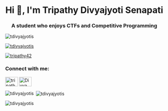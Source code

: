 <h1 align="center">Hi 👋, I'm Tripathy Divyajyoti Senapati</h1>
<h3 align="center">A student who enjoys CTFs and Competitive Programming</h3>

<p align="left"> <img src="https://komarev.com/ghpvc/?username=tdivyajyotis&label=Profile%20views&color=0e75b6&style=flat" alt="tdivyajyotis" /> </p>

<p align="left"> <a href="https://github.com/ryo-ma/github-profile-trophy"><img src="https://github-profile-trophy.vercel.app/?username=tdivyajyotis" alt="tdivyajyotis" /></a> </p>

<p align="left"> <a href="https://twitter.com/tripathy42" target="blank"><img src="https://img.shields.io/twitter/follow/tripathy42?logo=twitter&style=for-the-badge" alt="tripathy42" /></a> </p>

<h3 align="left">Connect with me:</h3>
<p align="left">
<a href="https://twitter.com/tripathy42" target="blank"><img align="center" src="https://raw.githubusercontent.com/rahuldkjain/github-profile-readme-generator/master/src/images/icons/Social/twitter.svg" alt="tripathy42" height="30" width="40" /></a>
<a href="https://discord.gg/DivyaMC#0815" target="blank"><img align="center" src="https://raw.githubusercontent.com/rahuldkjain/github-profile-readme-generator/master/src/images/icons/Social/discord.svg" alt="DivyaMC#0815" height="30" width="40" /></a>
</p>

<p><img align="left" src="https://github-readme-stats.vercel.app/api/top-langs?username=tdivyajyotis&show_icons=true&locale=en&layout=compact" alt="tdivyajyotis" /></p>

<p>&nbsp;<img align="center" src="https://github-readme-stats.vercel.app/api?username=tdivyajyotis&show_icons=true&locale=en" alt="tdivyajyotis" /></p>

<p><img align="center" src="https://github-readme-streak-stats.herokuapp.com/?user=tdivyajyotis&" alt="tdivyajyotis" /></p>

